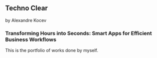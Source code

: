 ## Techno Clear
by Alexandre Kocev

### Transforming Hours into Seconds: Smart Apps for Efficient Business Workflows


This is the portfolio of works done by myself.